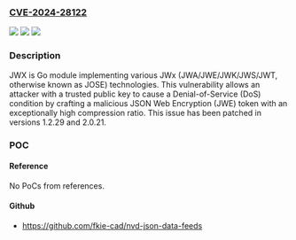 ### [CVE-2024-28122](https://cve.mitre.org/cgi-bin/cvename.cgi?name=CVE-2024-28122)
![](https://img.shields.io/static/v1?label=Product&message=jwx&color=blue)
![](https://img.shields.io/static/v1?label=Version&message=%3D%20%3E%3D%202.0.0%2C%20%3C%202.0.21%20&color=brighgreen)
![](https://img.shields.io/static/v1?label=Vulnerability&message=CWE-400%3A%20Uncontrolled%20Resource%20Consumption&color=brighgreen)

### Description

 JWX is Go module implementing various JWx (JWA/JWE/JWK/JWS/JWT, otherwise known as JOSE) technologies. This vulnerability allows an attacker with a trusted public key to cause a Denial-of-Service (DoS) condition by crafting a malicious JSON Web Encryption (JWE) token with an exceptionally high compression ratio. This issue has been patched in versions 1.2.29 and 2.0.21.

### POC

#### Reference
No PoCs from references.

#### Github
- https://github.com/fkie-cad/nvd-json-data-feeds

